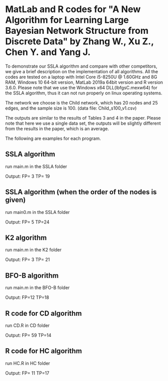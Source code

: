 # MatLab and R codes for "A New Algorithm for Learning Large Bayesian Network Structure from Discrete Data" by Zhang W., Xu Z., Chen Y. and Yang J.

To demonstrate our SSLA algorithm and compare with other competitors, we give a brief description on the implementation of all algorithms. All the codes are tested on a laptop with Intel Core i5-8250U @ 1.60GHz and 8G RAM,  Windows 10 64-bit version, MatLab 2019a 64bit version and R version 3.6.0. Please note that we use the Windows x64 DLL(lbfgsC.mexw64) for the SSLA algorithm, thus it can not run properly on linux operating systems.

The network we choose is the Child network, which has 20 nodes and 25 edges, and the sample size  is 100. (data file: Child_s100_v1.csv)

The outputs are similar to the results of Tables 3 and 4 in the paper. Please note that here we use a single data set, the outputs will be slightly different from the results in the paper, which is an average.

The following are examples for each program.

## SSLA algorithm
run main.m in the SSLA folder

Output:
FP= 3 
TP= 19 

## SSLA algorithm (when the order of the nodes is given)
run main0.m in the SSLA folder

Output:
FP= 5
TP=24 

## K2 algorithm
run main.m in the K2 folder
 

Output:
FP= 3 
TP= 21

## BFO-B algorithm
run main.m in the BFO-B folder 

Output:
FP=12
TP=18 



## R code for CD algorithm
run CD.R in CD folder 

Output:
FP= 59 
TP=14 

## R code for HC algorithm
run HC.R in HC folder 

Output:
FP= 11
TP=17 
